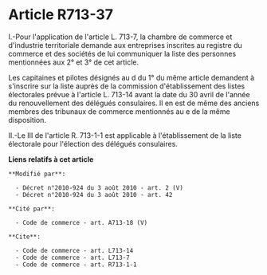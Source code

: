 # Article R713-37

I.-Pour l'application de l'article L. 713-7, la chambre de commerce et d'industrie territoriale demande aux entreprises
inscrites au registre du commerce et des sociétés de lui communiquer la liste des personnes mentionnées aux 2° et 3° de cet
article. 

Les capitaines et pilotes désignés au d du 1° du même article demandent à s'inscrire sur la liste auprès de la commission
d'établissement des listes électorales prévue à l'article L. 713-14 avant la date du 30 avril de l'année du renouvellement
des délégués consulaires. Il en est de même des anciens membres des tribunaux de commerce mentionnés au e de la même
disposition. 

II.-Le III de l'article R. 713-1-1 est applicable à l'établissement de la liste électorale pour l'élection des délégués
consulaires.

**Liens relatifs à cet article**

	**Modifié par**:

	  - Décret n°2010-924 du 3 août 2010 - art. 2 (V)
	  - Décret n°2010-924 du 3 août 2010 - art. 42

	**Cité par**:

	  - Code de commerce - art. A713-18 (V)

	**Cite**:

	  - Code de commerce - art. L713-14
	  - Code de commerce - art. L713-7
	  - Code de commerce - art. R713-1-1

